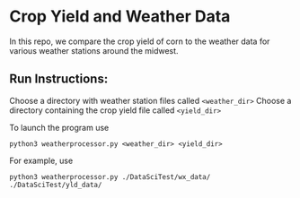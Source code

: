# Crop Yield and Weather Data

In this repo, we compare the crop yield of corn to the weather data for various weather stations around the midwest.

## Run Instructions:


Choose a directory with weather station files called `<weather_dir>`
Choose a directory containing the crop yield file called `<yield_dir>`

To launch the program use
```
python3 weatherprocessor.py <weather_dir> <yield_dir>
```
For example, use

```
python3 weatherprocessor.py ./DataSciTest/wx_data/ ./DataSciTest/yld_data/
```

